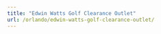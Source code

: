 ```yaml
---
title: "Edwin Watts Golf Clearance Outlet"
url: /orlando/edwin-watts-golf-clearance-outlet/
---
```


